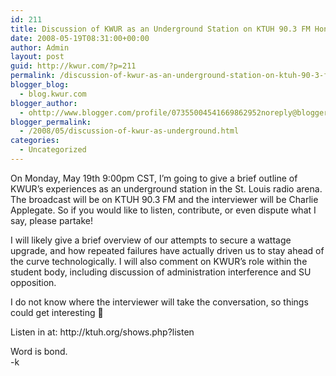 ```yaml
---
id: 211
title: Discussion of KWUR as an Underground Station on KTUH 90.3 FM Honolulu
date: 2008-05-19T08:31:00+00:00
author: Admin
layout: post
guid: http://kwur.com/?p=211
permalink: /discussion-of-kwur-as-an-underground-station-on-ktuh-90-3-fm-honolulu/
blogger_blog:
  - blog.kwur.com
blogger_author:
  - ohttp://www.blogger.com/profile/07355004541669862952noreply@blogger.com
blogger_permalink:
  - /2008/05/discussion-of-kwur-as-underground.html
categories:
  - Uncategorized
---
```

<div class="pf-content">
  <p>
    On Monday, May 19th 9:00pm CST, I’m going to give a brief outline of KWUR’s experiences as an underground station in the St. Louis radio arena. The broadcast will be on KTUH 90.3 FM and the interviewer will be Charlie Applegate. So if you would like to listen, contribute, or even dispute what I say, please partake!
  </p>
  
  <p>
    I will likely give a brief overview of our attempts to secure a wattage upgrade, and how repeated failures have actually driven us to stay ahead of the curve technologically. I will also comment on KWUR’s role within the student body, including discussion of administration interference and SU opposition.
  </p>
  
  <p>
    I do not know where the interviewer will take the conversation, so things could get interesting 🙂
  </p>
  
  <p>
    Listen in at: http://ktuh.org/shows.php?listen
  </p>
  
  <p>
    Word is bond.<br />-k
  </p>
</div>